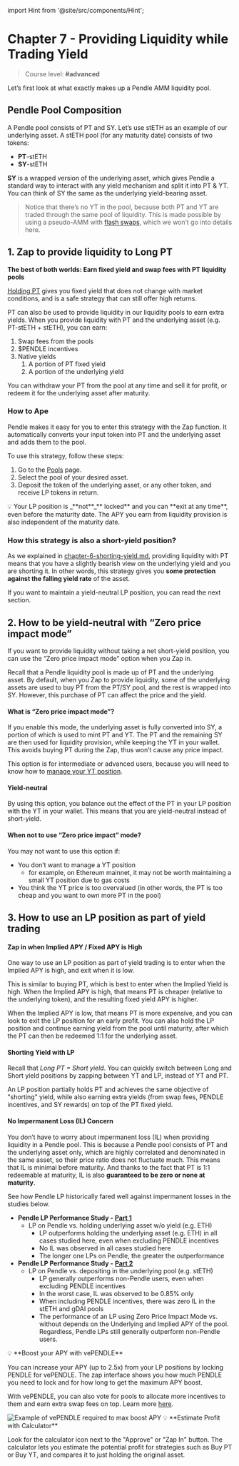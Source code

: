 import Hint from '@site/src/components/Hint';

# Chapter 7 - Providing Liquidity while Trading Yield

> Course level: **#advanced**

Let’s first look at what exactly makes up a Pendle AMM liquidity pool.

## Pendle Pool Composition

A Pendle pool consists of PT and SY. Let’s use stETH as an example of our underlying asset. A stETH pool (for any maturity date) consists of two tokens:

* **PT**-stETH
* **SY**-stETH

**SY** is a wrapped version of the underlying asset, which gives Pendle a standard way to interact with any yield mechanism and split it into PT & YT. You can think of SY the same as the underlying yield-bearing asset.

> Notice that there’s no YT in the pool, because both PT and YT are traded through the same pool of liquidity. This is made possible by using a pseudo-AMM with [flash swaps](https://docs.pendle.finance/ProtocolMechanics/LiquidityEngines/AMM#flash-swaps), which we won’t go into details here.

## 1. Zap to provide liquidity to Long PT

**The best of both worlds: Earn fixed yield and swap fees with PT liquidity pools**

[Holding PT](chapter-7-providing-liquidity-while-trading-yield#2.-how-to-be-yield-neutral-with-zero-price-impact-mode) gives you fixed yield that does not change with market conditions, and is a safe strategy that can still offer high returns.

PT can also be used to provide liquidity in our liquidity pools to earn extra yields. When you provide liquidity with PT and the underlying asset (e.g. PT-stETH + stETH), you can earn:

1. Swap fees from the pools
2. \$PENDLE incentives
3. Native yields
   1. A portion of PT fixed yield
   2. A portion of the underlying yield

You can withdraw your PT from the pool at any time and sell it for profit, or redeem it for the underlying asset after maturity.

### How to Ape

Pendle makes it easy for you to enter this strategy with the Zap function. It automatically converts your input token into PT and the underlying asset and adds them to the pool.

To use this strategy, follow these steps:

1. Go to the [Pools](https://app.pendle.finance/trade/pools) page.
2. Select the pool of your desired asset.
3. Deposit the token of the underlying asset, or any other token, and receive LP tokens in return.

<Hint style="warning">
💡 Your LP position is _**not**_**&#x20;locked** and you can **exit at any time**, even before the maturity date. The APY you earn from liquidity provision is also independent of the maturity date.
</Hint>

### **How this strategy is also a short-yield position**?

As we explained in [chapter-6-shorting-yield.md](chapter-6-shorting-yield.md "mention"), providing liquidity with PT means that you have a slightly bearish view on the underlying yield and you are shorting it. In other words, this strategy gives you **some protection against the falling yield rate** of the asset.

If you want to maintain a yield-neutral LP position, you can read the next section.

## 2. **How to be yield-neutral with “Zero price impact mode”**

If you want to provide liquidity without taking a net short-yield position, you can use the “Zero price impact mode” option when you Zap in.

Recall that a Pendle liquidity pool is made up of PT and the underlying asset. By default, when you Zap to provide liquidity, some of the underlying assets are used to buy PT from the PT/SY pool, and the rest is wrapped into SY. However, this purchase of PT can affect the price and the yield.

#### What is **“Zero price impact mode”?**

If you enable this mode, the underlying asset is fully converted into SY, a portion of which is used to mint PT and YT. The PT and the remaining SY are then used for liquidity provision, while keeping the YT in your wallet. This avoids buying PT during the Zap, thus won’t cause any price impact.

This option is for intermediate or advanced users, because you will need to know how to [manage your YT position](../optimizing-yields-with-pendle/chapter-4-yield-trading-basics-with-yt).

#### Yield-neutral

By using this option, you balance out the effect of the PT in your LP position with the YT in your wallet. This means that you are yield-neutral instead of short-yield.

#### **When not to use “Zero price impact” mode?**

You may not want to use this option if:

* You don’t want to manage a YT position
  * for example, on Ethereum mainnet, it may not be worth maintaining a small YT position due to gas costs
* You think the YT price is too overvalued (in other words, the PT is too cheap and you want to own more PT in the pool)

## 3. How to use an LP position as part of yield trading

#### Zap in when Implied APY / Fixed APY is High

One way to use an LP position as part of yield trading is to enter when the Implied APY is high, and exit when it is low.

This is similar to buying PT, which is best to enter when the Implied Yield is high. When the Implied APY is high, that means PT is cheaper (relative to the underlying token), and the resulting fixed yield APY is higher.

When the Implied APY is low, that means PT is more expensive, and you can look to exit the LP position for an early profit. You can also hold the LP position and continue earning yield from the pool until maturity, after which the PT can then be redeemed 1:1 for the underlying asset.

#### **Shorting Yield with LP**

Recall that _Long PT = Short yield_. You can quickly switch between Long and Short yield positions by zapping between YT and LP, instead of YT and PT.

An LP position partially holds PT and achieves the same objective of "shorting" yield, while also earning extra yields (from swap fees, PENDLE incentives, and SY rewards) on top of the PT fixed yield.

#### **No Impermanent Loss (IL) Concern**

You don’t have to worry about impermanent loss (IL) when providing liquidity in a Pendle pool. This is because a Pendle pool consists of PT and the underlying asset only, which are highly correlated and denominated in the same asset, so their price ratio does not fluctuate much. This means that IL is minimal before maturity. And thanks to the fact that PT is 1:1 redeemable at maturity, IL is also **guaranteed to be zero or none at maturity**.

<Hint style="success">
See how Pendle LP historically fared well against impermanent losses in the studies below.

* **Pendle LP Performance Study -** [**Part 1**](https://medium.com/pendle/evaluating-performance-of-pendle-liquidity-pools-part-1-f81e6957837d)
  * LP on Pendle vs. holding underlying asset w/o yield (e.g. ETH)
    * LP outperforms holding the underlying asset (e.g. ETH) in all cases studied here, even when excluding PENDLE incentives
    * No IL was observed in all cases studied here
    * The longer one LPs on Pendle, the greater the outperformance
* **Pendle LP Performance Study -** [**Part 2**](https://medium.com/pendle/evaluating-performance-of-pendle-liquidity-pools-part-2-3d085872a603)
  * LP on Pendle vs. depositing in the underlying pool (e.g. stETH)
    * LP generally outperforms non-Pendle users, even when excluding PENDLE incentives
    * In the worst case, IL was observed to be 0.85% only
    * When including PENDLE incentives, there was zero IL in the stETH and gDAI pools
    * The performance of an LP using Zero Price Impact Mode vs. without depends on the Underlying and Implied APY of the pool. Regardless, Pendle LPs still generally outperform non-Pendle users.
</Hint>

<Hint style="success">
💡 **Boost your APY with vePENDLE**

You can increase your APY (up to 2.5x) from your LP positions by locking PENDLE for vePENDLE. The zap interface shows you how much PENDLE you need to lock and for how long to get the maximum APY boost.

With vePENDLE, you can also vote for pools to allocate more incentives to them and earn extra swap fees on top. Learn more [here](https://docs.pendle.finance/ProtocolMechanics/Mechanisms/vePENDLE).

<img src="/pendle-academy/imgs/image (40).png" alt="Example of vePENDLE required to max boost APY" data-size="original" />
</Hint>

<Hint style="info">
💡 **Estimate Profit with Calculator**&#x20;

Look for the calculator icon next to the "Approve" or "Zap In" button. The calculator lets you estimate the potential profit for strategies such as Buy PT or Buy YT, and compares it to just holding the original asset.

<img src="/pendle-academy/imgs/image (41).png" alt="" data-size="original" />
</Hint>
